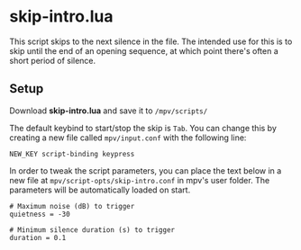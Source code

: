# skip-intro.lua

This script skips to the next silence in the file. The intended use for this is to skip until the end of an opening sequence, at which point there's often a short period of silence.

## Setup
Download **skip-intro.lua** and save it to `/mpv/scripts/`

The default keybind to start/stop the skip is `Tab`. You can change this by creating a new file called `mpv/input.conf` with the following line:
```
NEW_KEY script-binding keypress
```

In order to tweak the script parameters, you can place the text below in a new file at `mpv/script-opts/skip-intro.conf` in mpv's user folder. The parameters will be automatically loaded on start.

```
# Maximum noise (dB) to trigger
quietness = -30

# Minimum silence duration (s) to trigger
duration = 0.1
```
